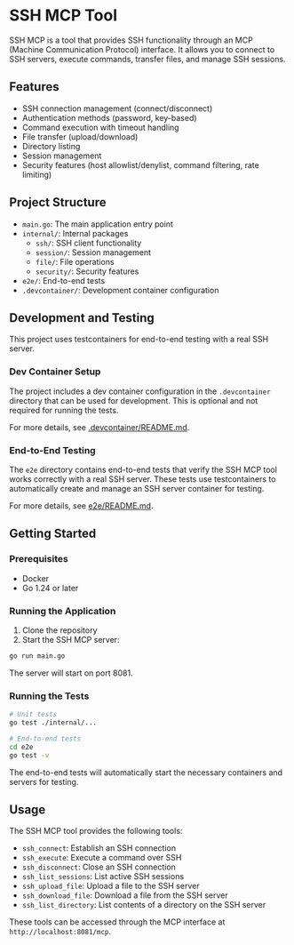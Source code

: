 # SSH MCP Tool

SSH MCP is a tool that provides SSH functionality through an MCP (Machine Communication Protocol) interface. It allows you to connect to SSH servers, execute commands, transfer files, and manage SSH sessions.

## Features

- SSH connection management (connect/disconnect)
- Authentication methods (password, key-based)
- Command execution with timeout handling
- File transfer (upload/download)
- Directory listing
- Session management
- Security features (host allowlist/denylist, command filtering, rate limiting)

## Project Structure

- `main.go`: The main application entry point
- `internal/`: Internal packages
  - `ssh/`: SSH client functionality
  - `session/`: Session management
  - `file/`: File operations
  - `security/`: Security features
- `e2e/`: End-to-end tests
- `.devcontainer/`: Development container configuration

## Development and Testing

This project uses testcontainers for end-to-end testing with a real SSH server.

### Dev Container Setup

The project includes a dev container configuration in the `.devcontainer` directory that can be used for development. This is optional and not required for running the tests.

For more details, see [.devcontainer/README.md](.devcontainer/README.md).

### End-to-End Testing

The `e2e` directory contains end-to-end tests that verify the SSH MCP tool works correctly with a real SSH server. These tests use testcontainers to automatically create and manage an SSH server container for testing.

For more details, see [e2e/README.md](e2e/README.md).

## Getting Started

### Prerequisites

- Docker
- Go 1.24 or later

### Running the Application

1. Clone the repository
2. Start the SSH MCP server:

```bash
go run main.go
```

The server will start on port 8081.

### Running the Tests

```bash
# Unit tests
go test ./internal/...

# End-to-end tests
cd e2e
go test -v
```

The end-to-end tests will automatically start the necessary containers and servers for testing.

## Usage

The SSH MCP tool provides the following tools:

- `ssh_connect`: Establish an SSH connection
- `ssh_execute`: Execute a command over SSH
- `ssh_disconnect`: Close an SSH connection
- `ssh_list_sessions`: List active SSH sessions
- `ssh_upload_file`: Upload a file to the SSH server
- `ssh_download_file`: Download a file from the SSH server
- `ssh_list_directory`: List contents of a directory on the SSH server

These tools can be accessed through the MCP interface at `http://localhost:8081/mcp`.
